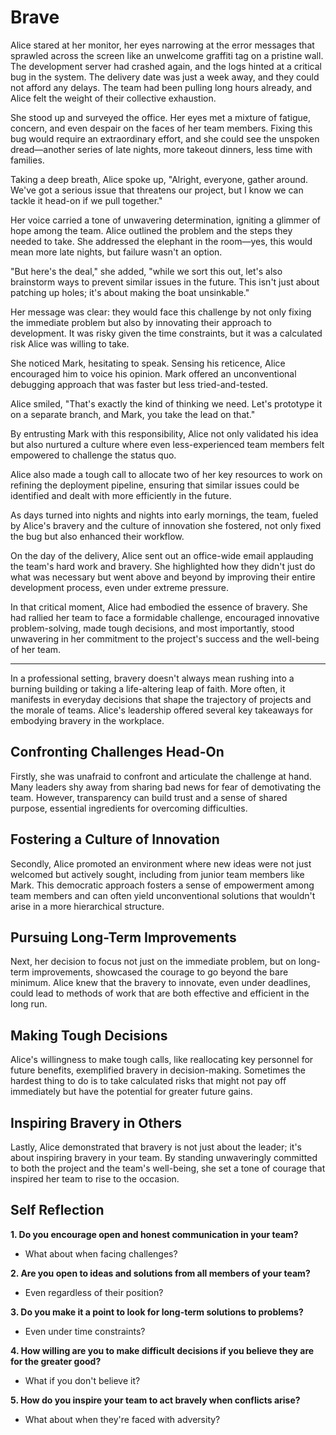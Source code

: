 # Brave

Alice stared at her monitor, her eyes narrowing at the error messages that sprawled across the screen like an unwelcome graffiti tag on a pristine wall. The development server had crashed again, and the logs hinted at a critical bug in the system. The delivery date was just a week away, and they could not afford any delays. The team had been pulling long hours already, and Alice felt the weight of their collective exhaustion.

She stood up and surveyed the office. Her eyes met a mixture of fatigue, concern, and even despair on the faces of her team members. Fixing this bug would require an extraordinary effort, and she could see the unspoken dread—another series of late nights, more takeout dinners, less time with families.

Taking a deep breath, Alice spoke up, "Alright, everyone, gather around. We've got a serious issue that threatens our project, but I know we can tackle it head-on if we pull together."

Her voice carried a tone of unwavering determination, igniting a glimmer of hope among the team. Alice outlined the problem and the steps they needed to take. She addressed the elephant in the room—yes, this would mean more late nights, but failure wasn't an option.

"But here's the deal," she added, "while we sort this out, let's also brainstorm ways to prevent similar issues in the future. This isn't just about patching up holes; it's about making the boat unsinkable."

Her message was clear: they would face this challenge by not only fixing the immediate problem but also by innovating their approach to development. It was risky given the time constraints, but it was a calculated risk Alice was willing to take.

She noticed Mark, hesitating to speak. Sensing his reticence, Alice encouraged him to voice his opinion. Mark offered an unconventional debugging approach that was faster but less tried-and-tested.

Alice smiled, "That's exactly the kind of thinking we need. Let's prototype it on a separate branch, and Mark, you take the lead on that."

By entrusting Mark with this responsibility, Alice not only validated his idea but also nurtured a culture where even less-experienced team members felt empowered to challenge the status quo.

Alice also made a tough call to allocate two of her key resources to work on refining the deployment pipeline, ensuring that similar issues could be identified and dealt with more efficiently in the future.

As days turned into nights and nights into early mornings, the team, fueled by Alice's bravery and the culture of innovation she fostered, not only fixed the bug but also enhanced their workflow.

On the day of the delivery, Alice sent out an office-wide email applauding the team's hard work and bravery. She highlighted how they didn't just do what was necessary but went above and beyond by improving their entire development process, even under extreme pressure.

In that critical moment, Alice had embodied the essence of bravery. She had rallied her team to face a formidable challenge, encouraged innovative problem-solving, made tough decisions, and most importantly, stood unwavering in her commitment to the project's success and the well-being of her team.

---

In a professional setting, bravery doesn't always mean rushing into a burning building or taking a life-altering leap of faith. More often, it manifests in everyday decisions that shape the trajectory of projects and the morale of teams. Alice's leadership offered several key takeaways for embodying bravery in the workplace.

## Confronting Challenges Head-On

Firstly, she was unafraid to confront and articulate the challenge at hand. Many leaders shy away from sharing bad news for fear of demotivating the team. However, transparency can build trust and a sense of shared purpose, essential ingredients for overcoming difficulties.

## Fostering a Culture of Innovation

Secondly, Alice promoted an environment where new ideas were not just welcomed but actively sought, including from junior team members like Mark. This democratic approach fosters a sense of empowerment among team members and can often yield unconventional solutions that wouldn't arise in a more hierarchical structure.

## Pursuing Long-Term Improvements

Next, her decision to focus not just on the immediate problem, but on long-term improvements, showcased the courage to go beyond the bare minimum. Alice knew that the bravery to innovate, even under deadlines, could lead to methods of work that are both effective and efficient in the long run.

## Making Tough Decisions

Alice's willingness to make tough calls, like reallocating key personnel for future benefits, exemplified bravery in decision-making. Sometimes the hardest thing to do is to take calculated risks that might not pay off immediately but have the potential for greater future gains.

## Inspiring Bravery in Others

Lastly, Alice demonstrated that bravery is not just about the leader; it's about inspiring bravery in your team. By standing unwaveringly committed to both the project and the team's well-being, she set a tone of courage that inspired her team to rise to the occasion.

## Self Reflection

**1. Do you encourage open and honest communication in your team?**

- What about when facing challenges?

**2. Are you open to ideas and solutions from all members of your team?**

- Even regardless of their position?

**3. Do you make it a point to look for long-term solutions to problems?**

- Even under time constraints?

**4. How willing are you to make difficult decisions if you believe they are for the greater good?**

- What if you don't believe it?

**5. How do you inspire your team to act bravely when conflicts arise?**

- What about when they're faced with adversity?
